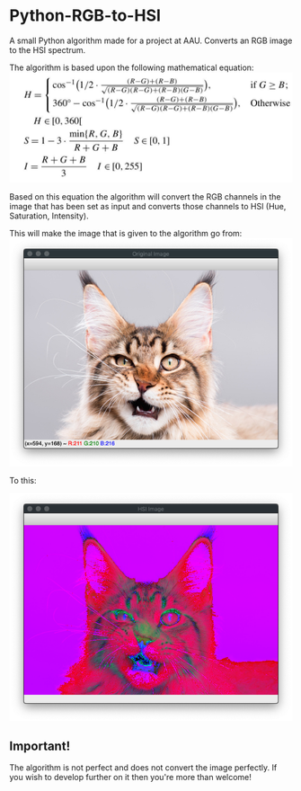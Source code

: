 # Python-RGB-to-HSI
A small Python algorithm made for a project at AAU. Converts an RGB image to the HSI spectrum. 

The algorithm is based upon the following mathematical equation:
![alt text](https://github.com/SVLaursen/Python-RGB-to-HSI/blob/master/additional_images/math.jpg?raw=true)

Based on this equation the algorithm will convert the RGB channels in the image that has been set as input and converts those channels to HSI (Hue, Saturation, Intensity). 

This will make the image that is given to the algorithm go from:
![alt text](https://github.com/SVLaursen/Python-RGB-to-HSI/blob/master/additional_images/OriginalImage.png?raw=true)

To this:

![alt text](https://github.com/SVLaursen/Python-RGB-to-HSI/blob/master/additional_images/HSI_Image.png?raw=true)

## Important!
The algorithm is not perfect and does not convert the image perfectly. If you wish to develop further on it then you're more than welcome!
